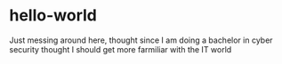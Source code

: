 # hello-world

Just messing around here, thought since I am doing a bachelor in cyber security thought I should get more farmiliar with the IT world
